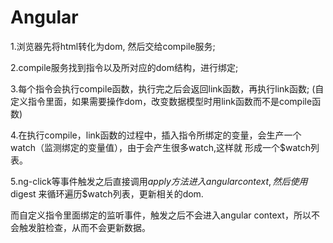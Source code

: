 # Angular

1.浏览器先将html转化为dom, 然后交给compile服务;

2.compile服务找到指令以及所对应的dom结构，进行绑定;

3.每个指令会执行compile函数，执行完之后会返回link函数，再执行link函数;
(自定义指令里面，如果需要操作dom，改变数据模型时用link函数而不是compile函数)

4.在执行compile，link函数的过程中，插入指令所绑定的变量，会生产一个watch（监测绑定的变量值），由于会产生很多watch,这样就
形成一个$watch列表。

5.ng-click等事件触发之后直接调用$apply方法进入angular context,然后使用$digest 来循环遍历$watch列表，更新相关的dom.

而自定义指令里面绑定的监听事件，触发之后不会进入angular context，所以不会触发脏检查，从而不会更新数据。



